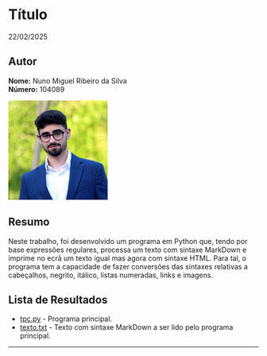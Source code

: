 # Título

22/02/2025

## Autor
**Nome:** Nuno Miguel Ribeiro da Silva  
**Número:** 104089  

<img src="../foto_perfil.JPG" alt="Foto" width="200" />

## Resumo

Neste trabalho, foi desenvolvido um programa em Python que, tendo por base expressões regulares, processa um texto com sintaxe MarkDown e imprime no ecrã um texto igual mas agora com sintaxe HTML. Para tal, o programa tem a capacidade de fazer conversões das sintaxes relativas a cabeçalhos, negrito, itálico, listas numeradas, links e imagens.

## Lista de Resultados

- [tpc.py](./tpc.py) - Programa principal.
- [texto.txt](./textoA.txt) - Texto com sintaxe MarkDown a ser lido pelo programa principal.

---